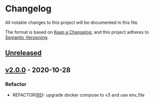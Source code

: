 # Changelog

All notable changes to this project will be documented in this file.

The format is based on [Keep a Changelog](https://keepachangelog.com/en/1.0.0/),
and this project adheres to [Semantic Versioning](https://semver.org/spec/v2.0.0.html).

## [Unreleased]

## [v2.0.0] - 2020-10-28

### Refactor

- REFACTOR([95](https://github.com/meateam/drive-project/issues/96)): upgrade docker compose to v3 and use env_file

[unreleased]: https://github.com/meateam/download-service/compare/master...develop
[v2.0.0]: https://github.com/meateam/download-service/compare/v1.3...v2.0.0
